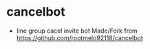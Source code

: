 # cancelbot
- line group cacel invite bot 
Made/Fork from  https://github.com/rootmelo92118/cancelbot
